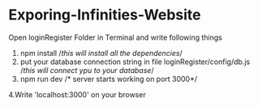 # Exporing-Infinities-Website

Open loginRegister Folder in Terminal and write following things

1. npm install 
/*this will install all the dependencies*/
2. put your database connection string in file loginRegister/config/db.js
/*this will connect ypu to your database*/
3. npm run dev
/* server starts working on port 3000*/

4.Write 'localhost:3000' on your browser
